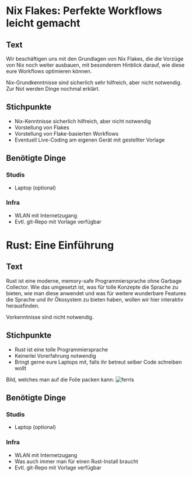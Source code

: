 # Nix Flakes: Perfekte Workflows leicht gemacht
## Text
Wir beschäftigen uns mit den Grundlagen von Nix Flakes, die die Vorzüge von Nix noch weiter ausbauen, mit besonderem Hinblick darauf, wie diese eure Workflows optimieren können.

Nix-Grundkenntnisse sind sicherlich sehr hilfreich, aber nicht notwendig. Zur Not werden Dinge nochmal erklärt.

## Stichpunkte
- Nix-Kenntnisse sicherlich hilfreich, aber nicht notwendig
- Vorstellung von Flakes
- Vorstellung von Flake-basierten Workflows
- Eventuell Live-Coding am eigenen Gerät mit gestellter Vorlage

## Benötigte Dinge
### Studis
- Laptop (optional)

### Infra
- WLAN mit Internetzugang
- Evtl. git-Repo mit Vorlage verfügbar

# Rust: Eine Einführung
## Text
Rust ist eine moderne, memory-safe Programmiersprache ohne Garbage Collector. Wie das umgesetzt ist, was für tolle Konzepte die Sprache zu bieten, wie man diese anwendet und was für weitere wunderbare Features die Sprache und ihr Ökosystem zu bieten haben, wollen wir hier interaktiv herausfinden.

Vorkenntnisse sind nicht notwendig.

## Stichpunkte
- Rust ist eine tolle Programmiersprache
- Keinerlei Vorerfahrung notwendig
- Bringt gerne eure Laptops mit, falls ihr betreut selber Code schreiben wollt

Bild, welches man auf die Folie packen kann: ![ferris](https://www.rustacean.net/assets/cuddlyferris.svg)

## Benötigte Dinge
### Studis
- Laptop (optional)

### Infra
- WLAN mit Internetzugang
- Was auch immer man für einen Rust-Install braucht
- Evtl. git-Repo mit Vorlage verfügbar
